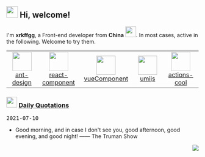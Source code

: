 <h2> <img src="https://emojis.slackmojis.com/emojis/images/1588315024/8823/hyperkitty.gif?1588315024" width="30" /> Hi, welcome! </h2>

I'm **xrkffgg**, a Front-end developer from **China** <img src="https://image.flaticon.com/icons/svg/630/630667.svg" width="28" />. In most cases, active in the following. Welcome to try them.

<table>
  <tr>
    <td align="center" width="160">
      <a href="https://github.com/ant-design">
        <img src="https://avatars1.githubusercontent.com/u/12101536?s=200&v=4" width="50" />
        <br />
        ant-design
      </a>
    </td>
    <td align="center" width="160">
      <a href="https://github.com/react-component">
        <img src="https://avatars1.githubusercontent.com/u/9441414?s=200&v=4" width="50" />
        <br />
        react-component
      </a>
    </td>
    <td align="center" width="160">
      <a href="https://github.com/vueComponent">
        <img src="https://avatars2.githubusercontent.com/u/32120805?s=200&v=4" width="50" />
        <br />
        vueComponent
      </a>
    </td>
    <td align="center" width="160">
      <a href="https://github.com/umijs">
        <img src="https://avatars2.githubusercontent.com/u/33895495?s=200&v=4" width="50" />
        <br />
        umijs
      </a>
    </td>
    <td align="center" width="160">
      <a href="https://github.com/actions-cool">
        <img src="https://avatars1.githubusercontent.com/u/73879334?s=200&v=4" width="50" />
        <br />
        actions-cool
      </a>
    </td>
  </tr>
</table>

<h3> <img src="https://emojis.slackmojis.com/emojis/images/1621024394/39092/cat-roll.gif?1621024394" width="28" /> <a href="https://github.com/xrkffgg/xrkffgg/blob/master/quotations.md"> Daily Quotations</a></h3>

<kbd>2021-07-10</kbd>

- Good morning, and in case I don't see you, good afternoon, good evening, and good night! —— The Truman Show

<!-- Randomly taken from quotations.md -->

<p align="right">
<img src="https://visitor-badge.glitch.me/badge?page_id=xrkffgg.xrkffgg" />
</p>
